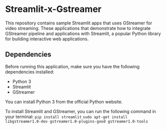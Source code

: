 # Streamlit-x-Gstreamer
 This repository contains sample Streamlit apps that uses GStreamer for video streaming. These applications that demonstrate how to integrate GStreamer pipeline and applications with Streamlit, a popular Python library for building interactive web applications.
## Dependencies
Before running this application, make sure you have the following dependencies installed:

- Python 3
- Streamlit
- GStreamer

You can install Python 3 from the official Python website.

To install Streamlit and GStreamer, you can run the following command in your terminal:
```pip install streamlit```
```sudo apt-get install libgstreamer1.0-dev gstreamer1.0-plugins-good gstreamer1.0-tools```